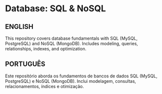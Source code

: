 # Database: SQL & NoSQL

## ENGLISH

This repository covers database fundamentals with SQL (MySQL, PostgreSQL) and NoSQL (MongoDB). Includes modeling, queries, relationships, indexes, and optimization.

## PORTUGUÊS

Este repositório aborda os fundamentos de bancos de dados SQL (MySQL, PostgreSQL) e NoSQL (MongoDB). Inclui modelagem, consultas, relacionamentos, índices e otimização.
